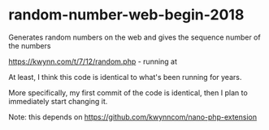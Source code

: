 # random-number-web-begin-2018
Generates random numbers on the web and gives the sequence number of the numbers

https://kwynn.com/t/7/12/random.php - running at

At least, I think this code is identical to what's been running for years.  

More specifically, my first commit of the code is identical, then I plan to immediately start changing it.

Note: this depends on https://github.com/kwynncom/nano-php-extension

